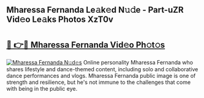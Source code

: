 ## Mharessa Fernanda Le𝚊k𝚎d N𝚞𝚍e - Part-uZR Vid𝚎o Le𝚊ks Photos XzT0v

# <h2><a href="http://fbdcqf6.evod.top/?m=Mharessa+Fernanda">🔗 👉🔴 Mharessa Fernanda Vid𝚎o Ph𝚘t𝚘s</a></h2>

[![Mharessa Fernanda N𝚞d𝚎s](https://i.imgur.com/8V9OHl7.gif)](http://fbdcqf6.evod.top/?m=Mharessa+Fernanda)
Online personality Mharessa Fernanda who shares lifestyle and dance-themed content, including solo and collaborative dance performances and vlogs. Mharessa Fernanda public image is one of strength and resilience, but he's not immune to the challenges that come with being in the public eye. 
